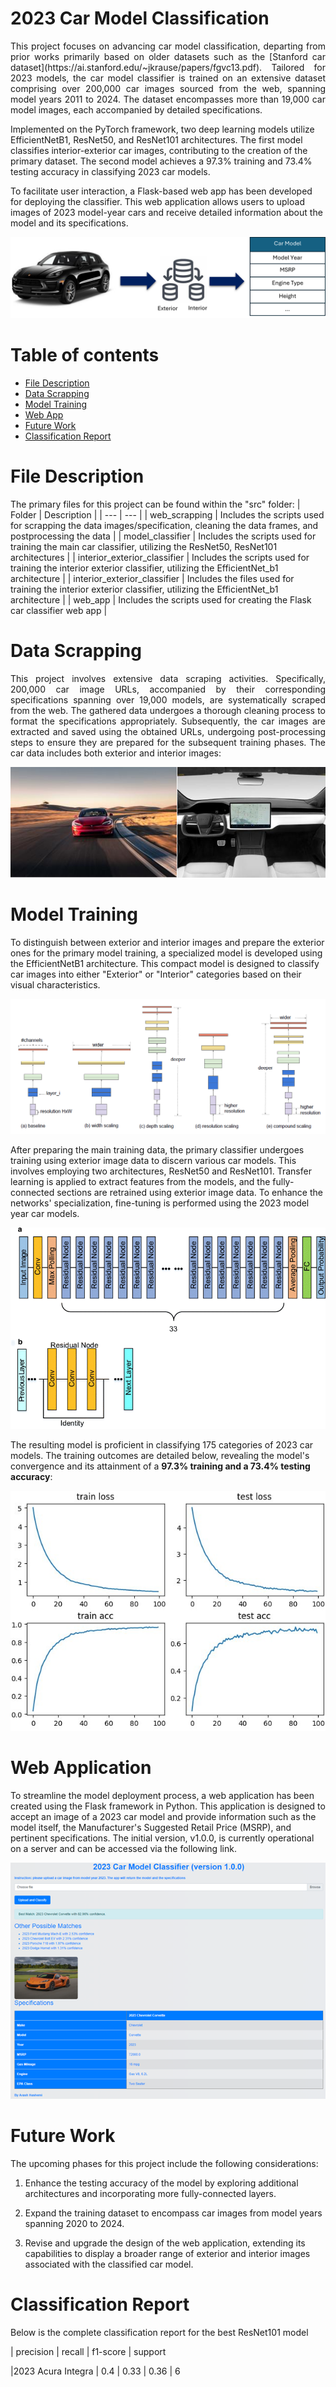# 2023 Car Model Classification 
<p align="justify">
This project focuses on advancing car model classification, departing from prior works primarily based on older datasets such as the [Stanford car dataset](https://ai.stanford.edu/~jkrause/papers/fgvc13.pdf). Tailored for 2023 models, the car model classifier is trained on an extensive dataset comprising over 200,000 car images sourced from the web, spanning model years 2011 to 2024. The dataset encompasses more than 19,000 car model images, each accompanied by detailed specifications.

Implemented on the PyTorch framework, two deep learning models utilize EfficientNetB1, ResNet50, and ResNet101 architectures. The first model classifies interior-exterior car images, contributing to the creation of the primary dataset. The second model achieves a 97.3% training and 73.4% testing accuracy in classifying 2023 car models.

To facilitate user interaction, a Flask-based web app has been developed for deploying the classifier. This web application allows users to upload images of 2023 model-year cars and receive detailed information about the model and its specifications.


<p align="center">
  <img src="/images/introduction.png" alt="Image Alt text">
</p>

</p>

Table of contents
=================

- [File Description](#file-description)
- [Data Scrapping](#data-scrapping)
- [Model Training](#model-training)
- [Web App](#web-app)
- [Future Work](#future-work)
- [Classification Report](#classification-report)

# File Description


The primary files for this project can be found within the "src" folder:
| Folder | Description |
| --- | --- |
| web_scrapping |  Includes the scripts used for scrapping the data images/specification, cleaning the data frames, and postprocessing the data |
| model_classifier | Includes the scripts used for training the main car classifier, utilizing the ResNet50, ResNet101 architectures |
| interior_exterior_classifier |  Includes the scripts used for training the interior exterior classifier, utilizing the EfficientNet_b1 architecture |
| interior_exterior_classifier |  Includes the files used for training the interior exterior classifier, utilizing the EfficientNet_b1 architecture |
| web_app |  Includes the scripts used for creating the Flask car classifier web app |


# Data Scrapping 

<p align="justify"> 
This project involves extensive data scraping activities. Specifically, 200,000 car image URLs, accompanied by their corresponding specifications spanning over 19,000 models, are systematically scraped from the web. The gathered data undergoes a thorough cleaning process to format the specifications appropriately. Subsequently, the car images are extracted and saved using the obtained URLs, undergoing post-processing steps to ensure they are prepared for the subsequent training phases. The car data includes both exterior and interior images:
 </p>


<p align="center">
  <img src="/images/data.PNG" alt="Image Alt text">
</p>

# Model Training


To distinguish between exterior and interior images and prepare the exterior ones for the primary model training, a specialized model is developed using the EfficientNetB1 architecture. This compact model is designed to classify car images into either "Exterior" or "Interior" categories based on their visual characteristics.



<p align="center">
  <img src="/images/EfficientNet.PNG" alt="Image Alt text">
</p>



<p align="justify"> 
 
After preparing the main training data, the primary classifier undergoes training using exterior image data to discern various car models. This involves employing two architectures, ResNet50 and ResNet101. Transfer learning is applied to extract features from the models, and the fully-connected sections are retrained using exterior image data. To enhance the networks' specialization, fine-tuning is performed using the 2023 model year car models. 


<p align="center">
  <img src="/images/resnet.png" alt="Image Alt text">
</p>




The resulting model is proficient in classifying 175 categories of 2023 car models. The training outcomes are detailed below, revealing the model's convergence and its attainment of a **97.3% training and a 73.4% testing accuracy**:

<p align="center">
  <img src="/images/results.png" alt="Image Alt text">
</p>

# Web Application



To streamline the model deployment process, a web application has been created using the Flask framework in Python. This application is designed to accept an image of a 2023 car model and provide information such as the model itself, the Manufacturer's Suggested Retail Price (MSRP), and pertinent specifications. The initial version, v1.0.0, is currently operational on a server and can be accessed via the following link.

<p align="center">
  <img src="/images/web-app.png" alt="Image Alt text">
</p>


# Future Work



The upcoming phases for this project include the following considerations:

1. Enhance the testing accuracy of the model by exploring additional architectures and incorporating more fully-connected layers.

2. Expand the training dataset to encompass car images from model years spanning 2020 to 2024.

3. Revise and upgrade the design of the web application, extending its capabilities to display a broader range of exterior and interior images associated with the classified car model.

 </p>

# Classification Report

Below is the complete classification report for the best ResNet101 model
                           
   |  precision  |  recall  |  f1-score  |  support

|2023 Acura Integra               |  0.4        |  0.33    |  0.36      |  6



